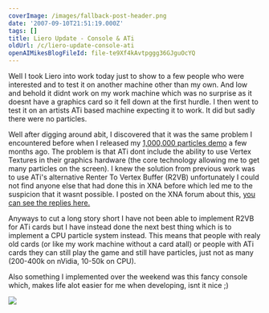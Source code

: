 ```yaml
---
coverImage: /images/fallback-post-header.png
date: '2007-09-10T21:51:19.000Z'
tags: []
title: Liero Update - Console & ATi
oldUrl: /c/liero-update-console-ati
openAIMikesBlogFileId: file-te9Xf4kAvtpggg36GJguOcYQ
---
```


Well I took Liero into work today just to show to a few people who were interested and to test it on another machine other than my own. And low and behold it didnt work on my work machine which was no surprise as it doesnt have a graphics card so it fell down at the first hurdle. I then went to test it on an artists ATi based machine expecting it to work. It did but sadly there were no particles.

<!-- more -->

Well after digging around abit, I discovered that it was the same problem I encountered before when I released my [1,000,000 particles demo](https://www.mikecann.co.uk/?p=163) a few months ago. The problem is that ATi dont include the ability to use Vertex Textures in their graphics hardware (the core technology allowing me to get many particles on the screen). I knew the solution from previous work was to use ATi's alternative Renter To Vertex Buffer (R2VB) unfortunately I could not find anyone else that had done this in XNA before which led me to the suspicion that it wasnt possible. I posted on the XNA forum about this, [you can see the replies here.](https://forums.xna.com/24255/ShowThread.aspx#24255)

Anyways to cut a long story short I have not been able to implement R2VB for ATi cards but I have instead done the next best thing which is to implement a CPU particle system instead. This means that people with realy old cards (or like my work machine without a card atall) or people with ATi cards they can still play the game and still have particles, just not as many (200-400k on nVidia, 10-50k on CPU).

Also something I implemented over the weekend was this fancy console which, makes life alot easier for me when developing, isnt it nice ;)

![](https://www.mikecann.co.uk/Images/LieroXNA/liero02.png)

